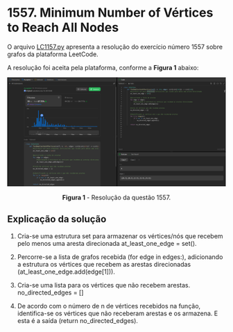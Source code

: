 # 1557. Minimum Number of Vértices to Reach All Nodes

O arquivo [LC1157.py](./LC1557.py) apresenta a resolução do exercício número 1557 sobre grafos da plataforma LeetCode.

A resolução foi aceita pela plataforma, conforme a **Figura 1** abaixo:

<center>

![Resolução 1557.py](../assets/1557.png)

**Figura 1** - Resolução da questão 1557.

</center>


## Explicação da solução
1. Cria-se uma estrutura set para armazenar os vértices/nós que recebem pelo menos uma aresta direcionada at_least_one_edge = set().

2. Percorre-se a lista de grafos recebida (for edge in edges:), adicionando a estrutura os vértices que recebem as arestas direcionadas (at_least_one_edge.add(edge[1])).

3. Cria-se uma lista para os vértices que não recebem arestas.  no_directed_edges = []

4. De acordo com o número de n de vértices recebidos na função, identifica-se os vértices que não receberam arestas e os armazena. E esta é a saída (return no_directed_edges).
